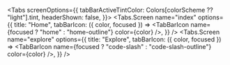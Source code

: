  <Tabs
      screenOptions={{
        tabBarActiveTintColor: Colors[colorScheme ?? "light"].tint,
        headerShown: false,
      }}>
      <Tabs.Screen
        name="index"
        options={{
          title: "Home",
          tabBarIcon: ({ color, focused }) => <TabBarIcon name={focused ? "home" : "home-outline"} color={color} />,
        }}
      />
      <Tabs.Screen
        name="explore"
        options={{
          title: "Explore",
          tabBarIcon: ({ color, focused }) => <TabBarIcon name={focused ? "code-slash" : "code-slash-outline"} color={color} />,
        }}
      />